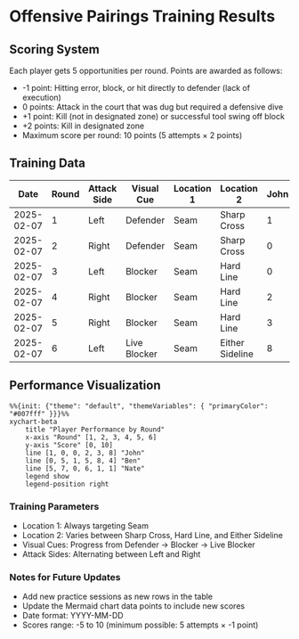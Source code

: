 # Offensive Pairings Training Results

## Scoring System
Each player gets 5 opportunities per round. Points are awarded as follows:
- -1 point: Hitting error, block, or hit directly to defender (lack of execution)
- 0 points: Attack in the court that was dug but required a defensive dive
- +1 point: Kill (not in designated zone) or successful tool swing off block
- +2 points: Kill in designated zone
- Maximum score per round: 10 points (5 attempts × 2 points)

## Training Data

| Date | Round | Attack Side | Visual Cue | Location 1 | Location 2 | John | Ben | Nate |
|------|-------|-------------|------------|------------|------------|------|-----|------|
| 2025-02-07 | 1 | Left | Defender | Seam | Sharp Cross | 1 | 0 | 5 |
| 2025-02-07 | 2 | Right | Defender | Seam | Sharp Cross | 0 | 5 | 7 |
| 2025-02-07 | 3 | Left | Blocker | Seam | Hard Line | 0 | 1 | 0 |
| 2025-02-07 | 4 | Right | Blocker | Seam | Hard Line | 2 | 5 | 6 |
| 2025-02-07 | 5 | Right | Blocker | Seam | Hard Line | 3 | 8 | 1 |
| 2025-02-07 | 6 | Left | Live Blocker | Seam | Either Sideline | 8 | 4 | 1 |

## Performance Visualization

```mermaid
%%{init: {"theme": "default", "themeVariables": { "primaryColor": "#007fff" }}}%%
xychart-beta
    title "Player Performance by Round"
    x-axis "Round" [1, 2, 3, 4, 5, 6]
    y-axis "Score" [0, 10]
    line [1, 0, 0, 2, 3, 8] "John"
    line [0, 5, 1, 5, 8, 4] "Ben"
    line [5, 7, 0, 6, 1, 1] "Nate"
    legend show
    legend-position right
```

### Training Parameters
- Location 1: Always targeting Seam
- Location 2: Varies between Sharp Cross, Hard Line, and Either Sideline
- Visual Cues: Progress from Defender → Blocker → Live Blocker
- Attack Sides: Alternating between Left and Right

### Notes for Future Updates
- Add new practice sessions as new rows in the table
- Update the Mermaid chart data points to include new scores
- Date format: YYYY-MM-DD
- Scores range: -5 to 10 (minimum possible: 5 attempts × -1 point)